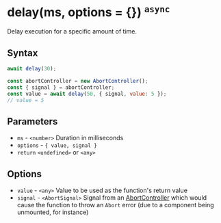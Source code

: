# delay(ms, options = {}) <sup>`async`</sup>

Delay execution for a specific amount of time.

## Syntax

```js
await delay(30);
```

```js
const abortController = new AbortController();
const { signal } = abortController;
const value = await delay(50, { signal, value: 5 });
// value = 5
```

## Parameters

* `ms` - `<number>` Duration in milliseconds
* `options` - `{ value, signal }`
* `return` `<undefined>` or `<any>`

## Options

* `value` - `<any>` Value to be used as the function's return value
* `signal` - `<AbortSignal>` Signal from an [AbortController](https://developer.mozilla.org/en-US/docs/Web/API/AbortController)
which would cause the function to throw an `Abort` error (due to a component being unmounted, for instance)
